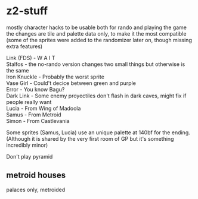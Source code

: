 # z2-stuff  
mostly character hacks to be usable both for rando and playing the game  
the changes are tile and palette data only, to make it the most compatible  
(some of the sprites were added to the randomizer later on, though missing extra features)  
  
Link (FDS) - W A I T  
Stalfos - the no-rando version changes two small things but otherwise is the same  
Iron Knuckle - Probably the worst sprite  
Vase Girl - Could't decice between green and purple  
Error - You know Bagu?  
Dark Link - Some enemy proyectiles don't flash in dark caves, might fix if people really want  
Lucia - From Wing of Madoola  
Samus - From Metroid  
Simon - From Castlevania  
  
Some sprites (Samus, Lucia) use an unique palette at 140bf for the ending. (Although it is shared by the very first room of GP but it's something incredibly minor)  
  
Don't play pyramid

## metroid houses

palaces only, metroided
